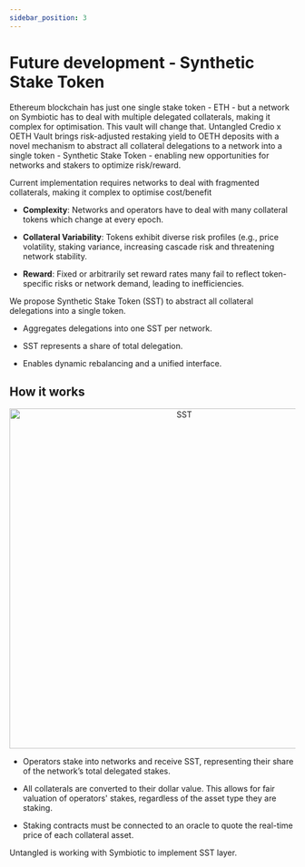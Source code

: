 ```yaml
---
sidebar_position: 3
---
```


# Future development - Synthetic Stake Token

Ethereum blockchain has just one single stake token - ETH - but a network on Symbiotic has to deal with multiple delegated collaterals, making it complex for optimisation. This vault will change that. Untangled Credio x OETH Vault brings risk-adjusted restaking yield to OETH deposits with a novel mechanism to abstract all collateral delegations to a network into a single token - Synthetic Stake Token - enabling new opportunities for networks and stakers to optimize risk/reward.

Current implementation requires networks to deal with fragmented collaterals, making it complex to optimise cost/benefit

- **Complexity**: Networks and operators have to deal with many collateral tokens which change at every epoch.

- **Collateral Variability**: Tokens exhibit diverse risk profiles (e.g., price volatility, staking variance, increasing cascade risk  and threatening network stability.

- **Reward**: Fixed or arbitrarily set reward rates many fail to reflect token-specific risks or network demand, leading to inefficiencies.

We propose Synthetic Stake Token (SST) to abstract all collateral delegations into a single token.

- Aggregates delegations into one SST per network.

- SST represents a share of total delegation.

- Enables dynamic rebalancing and a unified interface.

## How it works

<p align="center">
  <img src={require("../img/SST.png").default} alt="SST" width="600"/>
</p>

- Operators stake into networks and receive SST, representing their share of the network’s total delegated stakes.

- All collaterals are converted to their dollar value. This allows for fair valuation of operators' stakes, regardless of the asset type they are staking.

- Staking contracts must be connected to an oracle to quote the real-time price of each collateral asset.

Untangled is working with Symbiotic to implement SST layer.
